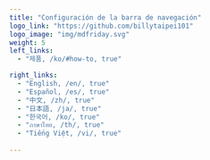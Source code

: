 ```yaml
---
title: "Configuración de la barra de navegación"
logo_link: "https://github.com/billytaipei101"
logo_image: "img/mdfriday.svg"
weight: 5
left_links:
  - "제품, /ko/#how-to, true"

right_links:
  - "English, /en/, true"
  - "Español, /es/, true"
  - "中文, /zh/, true"
  - "日本語, /ja/, true"
  - "한국어, /ko/, true"
  - "ภาษาไทย, /th/, true"
  - "Tiếng Việt, /vi/, true"
  
---
```


